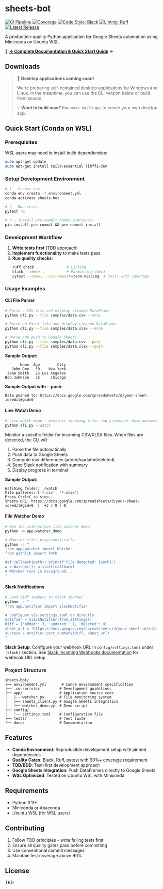 # sheets-bot

[![CI Pipeline](https://github.com/boadamm/demoproject/actions/workflows/ci.yml/badge.svg)](https://github.com/boadamm/demoproject/actions/workflows/ci.yml)
[![Coverage](https://img.shields.io/badge/coverage-90%25-brightgreen)](https://github.com/boadamm/demoproject/actions)
[![Code Style: Black](https://img.shields.io/badge/code%20style-black-000000.svg)](https://github.com/psf/black)
[![Linting: Ruff](https://img.shields.io/endpoint?url=https://raw.githubusercontent.com/astral-sh/ruff/main/assets/badge/v2.json)](https://github.com/astral-sh/ruff)
[![Latest Release](https://img.shields.io/github/v/release/boadamm/demoproject)](https://github.com/boadamm/demoproject/releases/latest)

A production-quality Python application for Google Sheets automation using Miniconda on Ubuntu WSL.

📖 **[→ Complete Documentation & Quick Start Guide](docs/README.md)** ←


## Downloads

> 🚧 **Desktop applications coming soon!** 
> 
> We're preparing self-contained desktop applications for Windows and Linux. 
> In the meantime, you can use the CLI version below or build from source.
> 
> 💡 **Want to build now?** Run `make build-gui` to create your own desktop app.


## Quick Start (Conda on WSL)

### Prerequisites
WSL users may need to install build dependencies:
```bash
sudo apt-get update
sudo apt-get install build-essential libffi-dev
```

### Setup Development Environment

```bash
# 1 – Create env
conda env create -f environment.yml
conda activate sheets-bot

# 2 – Run tests
pytest -q

# 3 – Install pre-commit hooks (optional)
pip install pre-commit && pre-commit install
```

### Development Workflow

1. **Write tests first** (TDD approach)
2. **Implement functionality** to make tests pass
3. **Run quality checks**:
   ```bash
   ruff check .             # Linting
   black --check .          # Formatting check
   pytest --cov=. --cov-report=term-missing  # Tests with coverage
   ```

### Usage Examples

#### CLI File Parser
```bash
# Parse a CSV file and display cleaned DataFrame
python cli.py --file samples/data.csv --once

# Parse an Excel file and display cleaned DataFrame  
python cli.py --file samples/data.xlsx --once

# Parse and push to Google Sheets
python cli.py --file samples/data.csv --push
python cli.py --file samples/data.xlsx --push
```

**Sample Output:**
```
       Name  Age        City
   John Doe   30    New York
 Jane Smith   25 Los Angeles
Bob Johnson   35     Chicago
```

**Sample Output with --push:**
```
Data pushed to: https://docs.google.com/spreadsheets/d/your-sheet-id/edit#gid=0
```

#### Live Watch Demo
```bash
# Live watch demo - monitors incoming files and processes them automatically
python cli.py --watch
```

Monitor a specific folder for incoming CSV/XLSX files. When files are detected, the CLI will:
1. Parse the file automatically
2. Push data to Google Sheets
3. Compute row differences (added/updated/deleted)
4. Send Slack notification with summary
5. Display progress in terminal

**Sample Output:**
```
Watching folder: ./watch
File patterns: ['*.csv', '*.xlsx']
Press Ctrl+C to stop...
Sheets URL: https://docs.google.com/spreadsheets/d/your-sheet-id/edit#gid=0  |  +3 / 0 / 0
```

#### File Watcher Demo
```bash
# Run the interactive file watcher demo
python -m app.watcher_demo

# Monitor files programmatically
python -c "
from app.watcher import Watcher
from pathlib import Path

def callback(path): print(f'File detected: {path}')
w = Watcher(); w.start(callback)
# Watcher runs in background...
"
```

#### Slack Notifications
```bash
# Send diff summary to Slack channel
python -c "
from app.notifier import SlackNotifier

# Configure via settings.toml or directly
notifier = SlackNotifier.from_settings()
diff = {'added': 3, 'updated': 1, 'deleted': 0}
sheet_url = 'https://docs.google.com/spreadsheets/d/your-sheet-id/edit'
success = notifier.post_summary(diff, sheet_url)
"
```

**Slack Setup**: Configure your webhook URL in `config/settings.toml` under `[slack]` section. See [Slack Incoming Webhooks documentation](https://api.slack.com/messaging/webhooks) for webhook URL setup.

### Project Structure

```
sheets-bot/
├── environment.yml       # Conda environment specification
├── .cursorrules         # Development guidelines
├── app/                 # Application source code
│   ├── watcher.py       # File monitoring system
│   ├── sheets_client.py # Google Sheets integration
│   └── watcher_demo.py  # Demo script
├── config/
│   └── settings.toml    # Configuration file
├── tests/               # Test suite
└── docs/                # Documentation
```

## Features

- **Conda Environment**: Reproducible development setup with pinned dependencies
- **Quality Gates**: Black, Ruff, pytest with 90%+ coverage requirement
- **TDD/BDD**: Test-first development approach
- **Google Sheets Integration**: Push DataFrames directly to Google Sheets
- **WSL Optimized**: Tested on Ubuntu WSL with Miniconda

## Requirements

- Python 3.11+
- Miniconda or Anaconda
- Ubuntu WSL (for WSL users)

## Contributing

1. Follow TDD principles - write failing tests first
2. Ensure all quality gates pass before committing
3. Use conventional commit messages
4. Maintain test coverage above 90%

## License

TBD 